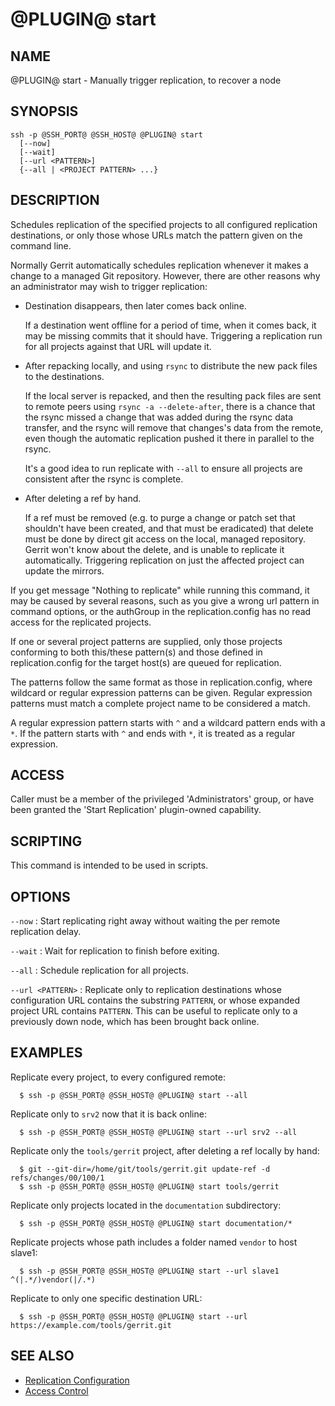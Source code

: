 @PLUGIN@ start
==============

NAME
----
@PLUGIN@ start - Manually trigger replication, to recover a node

SYNOPSIS
--------
```
ssh -p @SSH_PORT@ @SSH_HOST@ @PLUGIN@ start
  [--now]
  [--wait]
  [--url <PATTERN>]
  {--all | <PROJECT PATTERN> ...}
```

DESCRIPTION
-----------
Schedules replication of the specified projects to all configured
replication destinations, or only those whose URLs match the pattern
given on the command line.

Normally Gerrit automatically schedules replication whenever it
makes a change to a managed Git repository.  However, there are
other reasons why an administrator may wish to trigger replication:

* Destination disappears, then later comes back online.

	If a destination went offline for a period of time, when it
	comes back, it may be missing commits that it should have.
	Triggering a replication run for all projects against that URL
	will update it.

* After repacking locally, and using `rsync` to distribute the new
  pack files to the destinations.

	If the local server is repacked, and then the resulting pack
	files are sent to remote peers using `rsync -a
	--delete-after`, there is a chance that the rsync missed a
	change that was added during the rsync data transfer, and the
	rsync will remove that changes's data from the remote, even
	though the automatic replication pushed it there in parallel
	to the rsync.

	It's a good idea to run replicate with `--all` to ensure all
	projects are consistent after the rsync is complete.

* After deleting a ref by hand.

	If a ref must be removed (e.g. to purge a change or patch set
	that shouldn't have been created, and that must be eradicated)
	that delete must be done by direct git access on the local,
	managed repository.  Gerrit won't know about the delete, and
	is unable to replicate it automatically.  Triggering
	replication on just the affected project can update the
	mirrors.

If you get message "Nothing to replicate" while running this command,
it may be caused by several reasons, such as you give a wrong url
pattern in command options, or the authGroup in the replication.config
has no read access for the replicated projects.

If one or several project patterns are supplied, only those projects
conforming to both this/these pattern(s) and those defined in
replication.config for the target host(s) are queued for replication.

The patterns follow the same format as those in replication.config,
where wildcard or regular expression patterns can be given.
Regular expression patterns must match a complete project name to be
considered a match.

A regular expression pattern starts with `^` and a wildcard pattern ends
with a `*`. If the pattern starts with `^` and ends with `*`, it is
treated as a regular expression.

ACCESS
------
Caller must be a member of the privileged 'Administrators' group,
or have been granted the 'Start Replication' plugin-owned capability.

SCRIPTING
---------
This command is intended to be used in scripts.

OPTIONS
-------

`--now`
:   Start replicating right away without waiting the per remote
	replication delay.

`--wait`
:	Wait for replication to finish before exiting.

`--all`
:	Schedule replication for all projects.

`--url <PATTERN>`
:	Replicate only to replication destinations whose configuration
	URL contains the substring `PATTERN`, or whose expanded project
	URL contains `PATTERN`. This can be useful to replicate only to
	a previously down node, which has been brought back online.

EXAMPLES
--------
Replicate every project, to every configured remote:

```
  $ ssh -p @SSH_PORT@ @SSH_HOST@ @PLUGIN@ start --all
```

Replicate only to `srv2` now that it is back online:

```
  $ ssh -p @SSH_PORT@ @SSH_HOST@ @PLUGIN@ start --url srv2 --all
```

Replicate only the `tools/gerrit` project, after deleting a ref
locally by hand:

```
  $ git --git-dir=/home/git/tools/gerrit.git update-ref -d refs/changes/00/100/1
  $ ssh -p @SSH_PORT@ @SSH_HOST@ @PLUGIN@ start tools/gerrit
```

Replicate only projects located in the `documentation` subdirectory:

```
  $ ssh -p @SSH_PORT@ @SSH_HOST@ @PLUGIN@ start documentation/*
```

Replicate projects whose path includes a folder named `vendor` to host slave1:

```
  $ ssh -p @SSH_PORT@ @SSH_HOST@ @PLUGIN@ start --url slave1 ^(|.*/)vendor(|/.*)
```

Replicate to only one specific destination URL:

```
  $ ssh -p @SSH_PORT@ @SSH_HOST@ @PLUGIN@ start --url https://example.com/tools/gerrit.git
```

SEE ALSO
--------

* [Replication Configuration](config.md)
* [Access Control](../../../Documentation/access-control.html)
